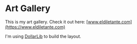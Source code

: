 # Art Gallery

This is my art gallery. Check it out here: [www.eldiletante.com](https://www.eldiletante.com)

I'm using [DollarLib](https://github.com/beovideskevin/dollarlib) to build the layout. 
